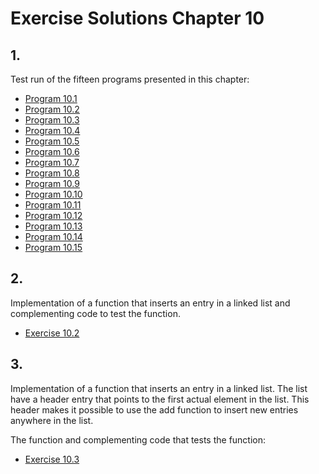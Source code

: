 # Exercise Solutions Chapter 10 #
## 1. ##
Test run of the fifteen programs presented in this chapter:  
 - [Program 10.1](Exercise_01/Program_10_01/program_10_01.c)  
 - [Program 10.2](Exercise_01/Program_10_02/program_10_02.c)  
 - [Program 10.3](Exercise_01/Program_10_03/program_10_03.c)  
 - [Program 10.4](Exercise_01/Program_10_04/program_10_04.c)  
 - [Program 10.5](Exercise_01/Program_10_05/program_10_05.c)  
 - [Program 10.6](Exercise_01/Program_10_06/program_10_06.c)   
 - [Program 10.7](Exercise_01/Program_10_07/program_10_07.c)   
 - [Program 10.8](Exercise_01/Program_10_08/program_10_08.c)  
 - [Program 10.9](Exercise_01/Program_10_09/program_10_09.c)  
 - [Program 10.10](Exercise_01/Program_10_10/program_10_10.c)  
 - [Program 10.11](Exercise_01/Program_10_11/program_10_11.c)  
 - [Program 10.12](Exercise_01/Program_10_12/program_10_12.c)  
 - [Program 10.13](Exercise_01/Program_10_13/program_10_13.c)  
 - [Program 10.14](Exercise_01/Program_10_14/program_10_14.c)  
 - [Program 10.15](Exercise_01/Program_10_15/program_10_15.c)  

## 2. ##
Implementation of a function that inserts an entry in a linked list and complementing code to test the function.  
- [Exercise 10.2](Exercise_02/exercise_10_02.c)  

## 3. ##
Implementation of a function that inserts an entry in a linked list. The list have a header entry that points to the first actual element in the list. This header makes it possible to use the add function to insert new entries anywhere in the list.  

The function and complementing code that tests the function:  
- [Exercise 10.3](Exercise_02/exercise_10_03.c)  
